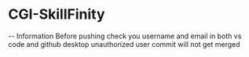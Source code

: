 # CGI-SkillFinity
--
Information
Before pushing check you username and email in both vs code and github desktop
unauthorized user commit will not get merged